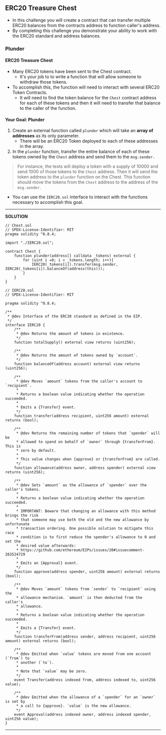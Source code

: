 ## ERC20 Treasure Chest
- In this challenge you will create a contract that can transfer multiple ERC20 balances from the contracts address to function caller's address.
- By completing this challenge you demonstrate your ability to work with the ERC20 standard and address balances.

### Plunder
#### ERC20 Treasure Chest
- Many ERC20 tokens have been sent to the Chest contract. 
    - It's your job to to write a function that will allow someone to withdraw those tokens.
- To accomplish this, the function will need to interact with several ERC20 Token Contracts. 
    - It will need to find the token balance for the ``Chest`` contract address for each of these tokens and then it will need to transfer that balance to the caller of the function.
#### Your Goal: Plunder
1. Create an external function called ``plunder`` which will take an **array of addresses** as its only parameter. 
    - There will be an ERC20 Token deployed to each of these addresses in the array.
2. In the ``plunder`` function, transfer the entire balance of each of these tokens owned by the ``Chest`` address and send them to the ``msg.sender.``
> For instance, the tests will deploy a token with a supply of 10000 and send 1000 of those tokens to the ``Chest`` address. Then it will send the token address to the ``plunder`` function on the Chest. This function should move the tokens from the ``Chest`` address to the address of the ``msg.sender``.
- You can use the ``IERC20.sol`` interface to interact with the functions necessary to accomplish this goal.

---

**SOLUTION**

```solidity
// Chest.sol
// SPDX-License-Identifier: MIT
pragma solidity ^0.8.4;

import "./IERC20.sol";

contract Chest {
    function plunder(address[] calldata _tokens) external {
        for (uint i =0; i < _tokens.length; i++){
            IERC20(_tokens[i]).transfer(msg.sender, IERC20(_tokens[i]).balanceOf(address(this)));
        }
    }
}

// IERC20.sol
// SPDX-License-Identifier: MIT

pragma solidity ^0.8.4;

/**
 * @dev Interface of the ERC20 standard as defined in the EIP.
 */
interface IERC20 {
    /**
     * @dev Returns the amount of tokens in existence.
     */
    function totalSupply() external view returns (uint256);

    /**
     * @dev Returns the amount of tokens owned by `account`.
     */
    function balanceOf(address account) external view returns (uint256);

    /**
     * @dev Moves `amount` tokens from the caller's account to `recipient`.
     *
     * Returns a boolean value indicating whether the operation succeeded.
     *
     * Emits a {Transfer} event.
     */
    function transfer(address recipient, uint256 amount) external returns (bool);

    /**
     * @dev Returns the remaining number of tokens that `spender` will be
     * allowed to spend on behalf of `owner` through {transferFrom}. This is
     * zero by default.
     *
     * This value changes when {approve} or {transferFrom} are called.
     */
    function allowance(address owner, address spender) external view returns (uint256);

    /**
     * @dev Sets `amount` as the allowance of `spender` over the caller's tokens.
     *
     * Returns a boolean value indicating whether the operation succeeded.
     *
     * IMPORTANT: Beware that changing an allowance with this method brings the risk
     * that someone may use both the old and the new allowance by unfortunate
     * transaction ordering. One possible solution to mitigate this race
     * condition is to first reduce the spender's allowance to 0 and set the
     * desired value afterwards:
     * https://github.com/ethereum/EIPs/issues/20#issuecomment-263524729
     *
     * Emits an {Approval} event.
     */
    function approve(address spender, uint256 amount) external returns (bool);

    /**
     * @dev Moves `amount` tokens from `sender` to `recipient` using the
     * allowance mechanism. `amount` is then deducted from the caller's
     * allowance.
     *
     * Returns a boolean value indicating whether the operation succeeded.
     *
     * Emits a {Transfer} event.
     */
    function transferFrom(address sender, address recipient, uint256 amount) external returns (bool);

    /**
     * @dev Emitted when `value` tokens are moved from one account (`from`) to
     * another (`to`).
     *
     * Note that `value` may be zero.
     */
    event Transfer(address indexed from, address indexed to, uint256 value);

    /**
     * @dev Emitted when the allowance of a `spender` for an `owner` is set by
     * a call to {approve}. `value` is the new allowance.
     */
    event Approval(address indexed owner, address indexed spender, uint256 value);
}
```

---